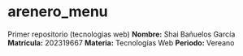 # arenero_menu
Primer repositorio (tecnologias web)
**Nombre:** Shai Bañuelos García
**Matrícula:** 202319667
**Materia:** Tecnologías Web
**Periodo:** Vereano
